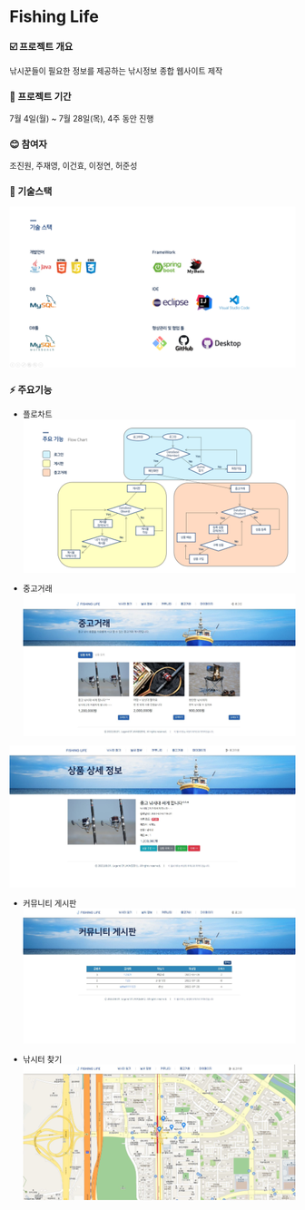 
# Fishing Life

### :ballot_box_with_check: 프로젝트 개요
낚시꾼들이 필요한 정보를 제공하는 낚시정보 종합 웹사이트 제작

### :date: 프로젝트 기간
7월 4일(월) ~ 7월 28일(목), 4주 동안 진행

### :blush: 참여자 
조진원, 주재영, 이건효, 이정연, 허준성

### :hammer: 기술스택
![기술스택](https://github.com/JunseongHeo/FishingInformationSystem/blob/main/FIS/%EB%B0%9C%ED%91%9C%EC%9E%90%EB%A3%8C/%EC%BA%A1%EC%B3%90/%EA%B8%B0%EC%88%A0%EC%8A%A4%ED%83%9D.png?raw=true)

### :zap: 주요기능

- 플로차트 
![플로차트](https://github.com/JunseongHeo/FishingInformationSystem/blob/main/FIS/%EB%B0%9C%ED%91%9C%EC%9E%90%EB%A3%8C/%EC%BA%A1%EC%B3%90/%ED%94%8C%EB%A1%9C%EC%B0%A8%ED%8A%B8.png?raw=true)

- 중고거래
![중고거래1](https://github.com/JunseongHeo/FishingInformationSystem/blob/main/FIS/%EB%B0%9C%ED%91%9C%EC%9E%90%EB%A3%8C/%EC%BA%A1%EC%B3%90/%EC%A4%91%EA%B3%A0%EA%B1%B0%EB%9E%981.JPG?raw=true)

![중고거래2](https://github.com/JunseongHeo/FishingInformationSystem/blob/main/FIS/%EB%B0%9C%ED%91%9C%EC%9E%90%EB%A3%8C/%EC%BA%A1%EC%B3%90/%EC%A4%91%EA%B3%A0%EA%B1%B0%EB%9E%982.JPG?raw=true)

- 커뮤니티 게시판
![커뮤니티](https://github.com/JunseongHeo/FishingInformationSystem/blob/main/FIS/%EB%B0%9C%ED%91%9C%EC%9E%90%EB%A3%8C/%EC%BA%A1%EC%B3%90/%EC%BB%A4%EB%AE%A4%EB%8B%88%ED%8B%B0%20%EA%B2%8C%EC%8B%9C%ED%8C%90.JPG?raw=true)

- 낚시터 찾기
![낚시터찾기](https://github.com/JunseongHeo/FishingInformationSystem/blob/main/FIS/%EB%B0%9C%ED%91%9C%EC%9E%90%EB%A3%8C/%EC%BA%A1%EC%B3%90/%EB%82%9A%EC%8B%9C%ED%84%B0%20%EC%B0%BE%EA%B8%B0.JPG?raw=true)
